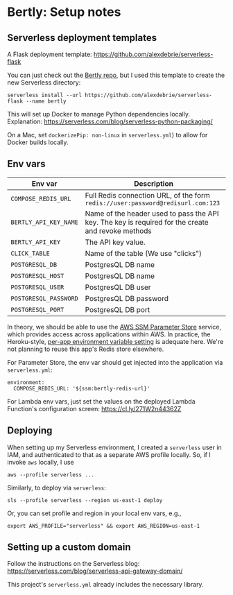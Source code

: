 # Bertly: Setup notes

## Serverless deployment templates

A Flask deployment template: https://github.com/alexdebrie/serverless-flask

You can just check out the [Bertly repo](https://github.com/DoSomething/bertly), but I used this template to create the new Serverless directory:

`serverless install --url https://github.com/alexdebrie/serverless-flask --name bertly`

This will set up Docker to manage Python dependencies locally. Explanation: https://serverless.com/blog/serverless-python-packaging/

On a Mac, set `dockerizePip: non-linux` in `serverless.yml`) to allow for Docker builds locally.

## Env vars

| Env var               | Description                                                                                         |
|-----------------------|-----------------------------------------------------------------------------------------------------|
| `COMPOSE_REDIS_URL`   | Full Redis connection URL, of the form `redis://user:password@redisurl.com:123`                     |
| `BERTLY_API_KEY_NAME` | Name of the header used to pass the API key. The key is required for the create and revoke methods |
| `BERTLY_API_KEY`      | The API key value.                                 |
| `CLICK_TABLE`      | Name of the table (We use "clicks")                   |
| `POSTGRESQL_DB`      | PostgresQL DB name                                  |
| `POSTGRESQL_HOST`      | PostgresQL DB name                                  |
| `POSTGRESQL_USER`      | PostgresQL DB user                                  |
| `POSTGRESQL_PASSWORD`      | PostgresQL DB password                                  |
| `POSTGRESQL_PORT`      | PostgresQL DB port                                  |


In theory, we should be able to use the [AWS SSM Parameter Store](https://hackernoon.com/you-should-use-ssm-parameter-store-over-lambda-env-variables-5197fc6ea45b) service, which provides access across applications within AWS. In practice, the Heroku-style, [per-app environment variable setting](https://docs.aws.amazon.com/lambda/latest/dg/env_variables.html) is adequate here. We're not planning to reuse this app's Redis store elsewhere.

For Parameter Store, the env var should get injected into the application via `serverless.yml`:

```
environment:
  COMPOSE_REDIS_URL: '${ssm:bertly-redis-url}'
```

For Lambda env vars, just set the values on the deployed Lambda Function's configuration screen: https://cl.ly/271W2n44362Z

## Deploying

When setting up my Serverless environment, I created a `serverless` user in IAM, and authenticated to that as a separate AWS profile locally. So, if I invoke `aws` locally, I use

```
aws --profile serverless ...
```

Similarly, to deploy via `serverless`:

```
sls --profile serverless --region us-east-1 deploy
```

Or, you can set profile and region in your local env vars, e.g.,

```
export AWS_PROFILE="serverless" && export AWS_REGION=us-east-1
```

## Setting up a custom domain

Follow the instructions on the Serverless blog:  https://serverless.com/blog/serverless-api-gateway-domain/

This project's `serverless.yml` already includes the necessary library.
